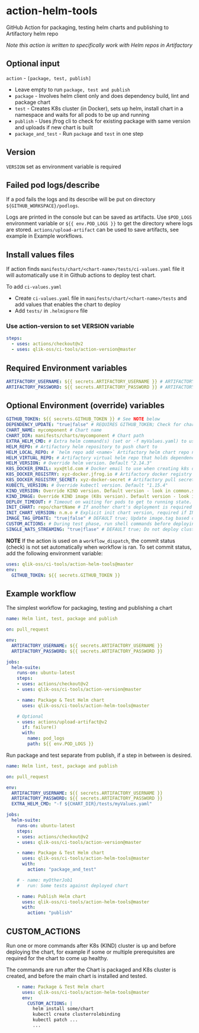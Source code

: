 # action-helm-tools

GitHub Action for packaging, testing helm charts and publishing to Artifactory helm repo

_Note this action is written to specifically work with Helm repos in Artifactory_

## Optional input

`action` - `[package, test, publish]`

- Leave empty to run `package, test and publish`
- `package` - Involves helm client only and does dependency build, lint and package chart
- `test` - Creates K8s cluster (in Docker), sets up helm, install chart in a namespace and waits for all pods to be up and running
- `publish` - Uses jfrog cli to check for existing package with same version and uploads if new chart is built
- `package_and_test` - Run `package` and `test` in one step

## Version

`VERSION` set as environment variable is required

## Failed pod logs/describe

If a pod fails the logs and its describe will be put on directory `${GITHUB_WORKSPACE}/podlogs`.

Logs are printed in the console but can be saved as artifacts. Use `$POD_LOGS` environment variable or `${{ env.POD_LOGS }}` to get the directory where logs are stored. `actions/upload-artifact` can be used to save artifacts, see example in Example workflows.

## Install values files

If action finds `manifests/chart/<chart-name>/tests/ci-values.yaml` file it will automatically use it in Github actions to deploy test chart.

To add `ci-values.yaml`

- Create `ci-values.yaml` file in `manifests/chart/<chart-name>/tests` and add values that enables the chart to deploy
- Add `tests/` in `.helmignore` file

### Use action-version to set VERSION variable

```yaml
steps:
  - uses: actions/checkout@v2
  - uses: qlik-oss/ci-tools/action-version@master
```

## Required Environment variables

```yaml
ARTIFACTORY_USERNAME: ${{ secrets.ARTIFACTORY_USERNAME }} # ARTIFACTORY_USERNAME (Artifactory username) must be set in GitHub Repo secrets
ARTIFACTORY_PASSWORD: ${{ secrets.ARTIFACTORY_PASSWORD }} # ARTIFACTORY_PASSWORD (Artifactory api key) must be set in GitHub Repo secrets
```

## Optional Environment (override) variables

```yaml
GITHUB_TOKEN: ${{ secrets.GITHUB_TOKEN }} # See NOTE below
DEPENDENCY_UPDATE: "true|false" # REQUIRES GITHUB_TOKEN; Check for chart dependency updates and create PR with updates.
CHART_NAME: mycomponent # Chart name
CHART_DIR: manifests/charts/mycomponent # Chart path
EXTRA_HELM_CMD: # Extra helm command(s) (set or -f myValues.yaml) to use when installing chart in K8s cluster
HELM_REPO: # Artifactory helm repository to push chart to
HELM_LOCAL_REPO: # `helm repo add <name>` Artifactory helm chart repo name for pulling dependencies
HELM_VIRTUAL_REPO: # Artifactory virtual helm repo that holds dependencies
HELM_VERSION: # Override helm version. Default "2.14.3"
K8S_DOCKER_EMAIL: xyx@tld.com # Docker email to use when creating k8s docker secret
K8S_DOCKER_REGISTRY: xyz-docker.jfrog.io # Artifactory docker registry (as specified in chart image.registry)
K8S_DOCKER_REGISTRY_SECRET: xyz-docker-secret # Artifactory pull secret (as specified in chart image.pullSecrets)
KUBECTL_VERSION: # Override kubectl version. Default "1.15.4"
KIND_VERSION: Override KIND version. Default version - look in common.sh
KIND_IMAGE: Override KIND image (K8s version). Default version - look in common.sh
DEPLOY_TIMEOUT: # Timeout on waiting for pods to get to running state. Default 300 seconds
INIT_CHART: repo/chartName # If another chart's deployment is required prior to deploying the packaged chart
INIT_CHART_VERSION: n.m.o # Explicit init chart version, required if INIT_CHART is given
IMAGE_TAG_UPDATE: "true|false" # DEFAULT true; Update image.tag based on VERSION env variable
CUSTOM_ACTIONS: # During test phase, run shell commands before deploying the chart. See CUSTOM_ACTIONS below for examples.
SINGLE_NATS_STREAMING: "true|flase" # DEFAULT true; Do not deploy clustered nats-streaming when testing chart
```

**NOTE** If the action is used on a `workflow_dispatch`, the commit status (check) is not set automatically when workflow is ran. To set commit status, add the following environment variable:

```yaml
uses: qlik-oss/ci-tools/action-helm-tools@master
env:
  GITHUB_TOKEN: ${{ secrets.GITHUB_TOKEN }}
```

## Example workflow

The simplest workflow for packaging, testing and publishing a chart

```yaml
name: Helm lint, test, package and publish

on: pull_request

env:
  ARTIFACTORY_USERNAME: ${{ secrets.ARTIFACTORY_USERNAME }}
  ARTIFACTORY_PASSWORD: ${{ secrets.ARTIFACTORY_PASSWORD }}

jobs:
  helm-suite:
    runs-on: ubuntu-latest
    steps:
    - uses: actions/checkout@v2
    - uses: qlik-oss/ci-tools/action-version@master

    - name: Package & Test Helm chart
      uses: qlik-oss/ci-tools/action-helm-tools@master

    # Optional
    - uses: actions/upload-artifact@v2
      if: failure()
      with:
        name: pod_logs
        path: ${{ env.POD_LOGS }}
```

Run package and test separate from publish, if a step in between is desired.

```yaml
name: Helm lint, test, package and publish

on: pull_request

env:
  ARTIFACTORY_USERNAME: ${{ secrets.ARTIFACTORY_USERNAME }}
  ARTIFACTORY_PASSWORD: ${{ secrets.ARTIFACTORY_PASSWORD }}
  EXTRA_HELM_CMD: "-f ${CHART_DIR}/tests/myValues.yaml"

jobs:
  helm-suite:
    runs-on: ubuntu-latest
    steps:
    - uses: actions/checkout@v2
    - uses: qlik-oss/ci-tools/action-version@master

    - name: Package & Test Helm chart
      uses: qlik-oss/ci-tools/action-helm-tools@master
      with:
        action: "package_and_test"

    # - name: myOtherJob1
    #   run: Some tests against deployed chart

    - name: Publish Helm chart
      uses: qlik-oss/ci-tools/action-helm-tools@master
      with:
        action: "publish"
```

## CUSTOM_ACTIONS

Run one or more commands after K8s (KIND) cluster is up and before deploying the chart, for example if some or multiple prerequisites are required for the chart to come up healthy.

The commands are run after the Chart is packaged and K8s cluster is created, and before the main chart is installed and tested.

``` yaml
    - name: Package & Test Helm chart
      uses: qlik-oss/ci-tools/action-helm-tools@master
      env:
        CUSTOM_ACTIONS: |
          helm install some/chart
          kubectl create clusterrolebinding
          kubectl patch ...
          ...
```
